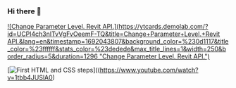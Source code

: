 ### Hi there 👋

[![Change Parameter Level. Revit API.](https://ytcards.demolab.com/?id=UCPl4ch3nITvVgFvOeemF-TQ&title=Change+Parameter+Level.+Revit API.&lang=en&timestamp=1692043807&background_color=%230d1117&title_color=%23ffffff&stats_color=%23dedede&max_title_lines=1&width=250&border_radius=5&duration=1296 "Change Parameter Level. Revit API.")](https://www.youtube.com/watch?v=1F6EUURSrd4)

[![First HTML and CSS steps](https://ytcards.demolab.com/?id=UCPl4ch3nITvVgFvOeemF-TQ&title=First+HTML+and+CSS+steps.&lang=en&timestamp=1692043807&background_color=%230d1117&title_color=%23ffffff&stats_color=%23dedede&max_title_lines=1&width=250&border_radius=5&duration=1296 "First HTML and CSS steps")]((https://www.youtube.com/watch?v=1tbb4JUSlA0)

<!--
**AnnaAntonovna/AnnaAntonovna** is a ✨ _special_ ✨ repository because its `README.md` (this file) appears on your GitHub profile.

Here are some ideas to get you started:

- 🔭 I’m currently working on ...
- 🌱 I’m currently learning ...
- 👯 I’m looking to collaborate on ...
- 🤔 I’m looking for help with ...
- 💬 Ask me about ...
- 📫 How to reach me: ...
- 😄 Pronouns: ...
- ⚡ Fun fact: ...
-->
